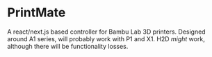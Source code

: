# PrintMate
A react/next.js based controller for Bambu Lab 3D printers. Designed around A1 series, will probably work with P1 and X1. H2D _might_ work, although there will be functionality losses.
